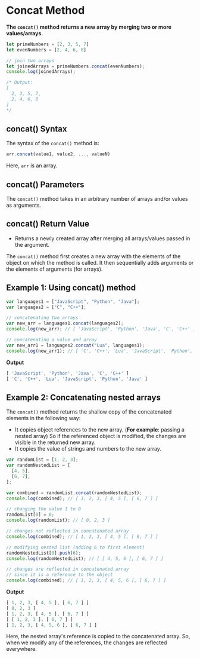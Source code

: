 # Concat Method

**The `concat()` method returns a new array by merging two or more values/arrays.**

```jsx
let primeNumbers = [2, 3, 5, 7]
let evenNumbers = [2, 4, 6, 8]

// join two arrays 
let joinedArrays = primeNumbers.concat(evenNumbers);
console.log(joinedArrays);

/* Output:
[
  2, 3, 5, 7,
  2, 4, 6, 8 
]
*/
```

## **concat() Syntax**

The syntax of the `concat()` method is:

```jsx
arr.concat(value1, value2, ..., valueN)
```

Here, `arr` is an array.

## concat() Parameters

The `concat()` method takes in an arbitrary number of arrays and/or values as arguments.

## concat() Return Value

- Returns a newly created array after merging all arrays/values passed in the argument.

The `concat()` method first creates a new array with the elements of the object on which the method is called. It then sequentially adds arguments or the elements of arguments (for arrays).

## Example 1: Using concat() method

```jsx
var languages1 = ["JavaScript", "Python", "Java"];
var languages2 = ["C", "C++"];

// concatenating two arrays
var new_arr = languages1.concat(languages2);
console.log(new_arr); // [ 'JavaScript', 'Python', 'Java', 'C', 'C++' ]

// concatenating a value and array
var new_arr1 = languages2.concat("Lua", languages1);
console.log(new_arr1); // [ 'C', 'C++', 'Lua', 'JavaScript', 'Python', 'Java' ]
```

**Output**

```jsx
[ 'JavaScript', 'Python', 'Java', 'C', 'C++' ]
[ 'C', 'C++', 'Lua', 'JavaScript', 'Python', 'Java' ]
```

## Example 2: Concatenating nested arrays

The `concat()` method returns the shallow copy of the concatenated elements in the following way:

- It copies object references to the new array. (**For example**: passing a nested array) So if the referenced object is modified, the changes are visible in the returned new array.
- It copies the value of strings and numbers to the new array.

```jsx
var randomList = [1, 2, 3];
var randomNestedList = [
  [4, 5],
  [6, 7],
];

var combined = randomList.concat(randomNestedList);
console.log(combined); // [ 1, 2, 3, [ 4, 5 ], [ 6, 7 ] ]

// changing the value 1 to 0
randomList[0] = 0;
console.log(randomList); // [ 0, 2, 3 ]

// changes not reflected in concatenated array
console.log(combined); // [ 1, 2, 3, [ 4, 5 ], [ 6, 7 ] ]

// modifying nested list (adding 6 to first element)
randomNestedList[0].push(6);
console.log(randomNestedList); // [ [ 4, 5, 6 ], [ 6, 7 ] ]

// changes are reflected in concatenated array
// since it is a reference to the object
console.log(combined); // [ 1, 2, 3, [ 4, 5, 6 ], [ 6, 7 ] ]
```

**Output**

```jsx
[ 1, 2, 3, [ 4, 5 ], [ 6, 7 ] ]
[ 0, 2, 3 ]
[ 1, 2, 3, [ 4, 5 ], [ 6, 7 ] ]
[ [ 1, 2, 3 ], [ 6, 7 ] ]
[ 1, 2, 3, [ 4, 5, 6 ], [ 6, 7 ] ]
```

Here, the nested array's reference is copied to the concatenated array. So, when we modify any of the references, the changes are reflected everywhere.